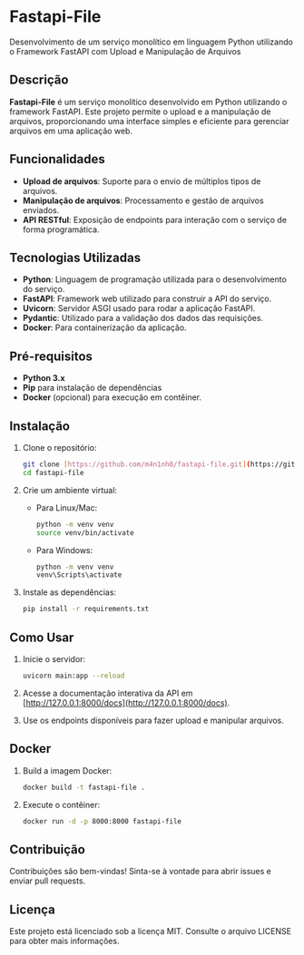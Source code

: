 # Fastapi-File

Desenvolvimento de um serviço monolítico em linguagem Python utilizando o Framework FastAPI com Upload e Manipulação de Arquivos

## Descrição

**Fastapi-File** é um serviço monolítico desenvolvido em Python utilizando o framework FastAPI. Este projeto permite o upload e a manipulação de arquivos, proporcionando uma interface simples e eficiente para gerenciar arquivos em uma aplicação web.

## Funcionalidades

- **Upload de arquivos**: Suporte para o envio de múltiplos tipos de arquivos.
- **Manipulação de arquivos**: Processamento e gestão de arquivos enviados.
- **API RESTful**: Exposição de endpoints para interação com o serviço de forma programática.

## Tecnologias Utilizadas

- **Python**: Linguagem de programação utilizada para o desenvolvimento do serviço.
- **FastAPI**: Framework web utilizado para construir a API do serviço.
- **Uvicorn**: Servidor ASGI usado para rodar a aplicação FastAPI.
- **Pydantic**: Utilizado para a validação dos dados das requisições.
- **Docker**: Para containerização da aplicação.

## Pré-requisitos

- **Python 3.x**
- **Pip** para instalação de dependências
- **Docker** (opcional) para execução em contêiner.

## Instalação

1. Clone o repositório:

    ```bash
    git clone [https://github.com/m4n1nh0/fastapi-file.git](https://github.com/erikgabriel07/FastAPI-FileManipulation.git)
    cd fastapi-file
    ```

2. Crie um ambiente virtual:

    - Para Linux/Mac:
      ```bash
      python -m venv venv
      source venv/bin/activate
      ```
    - Para Windows:
      ```bash
      python -m venv venv
      venv\Scripts\activate
      ```

3. Instale as dependências:

    ```bash
    pip install -r requirements.txt
    ```

## Como Usar

1. Inicie o servidor:

    ```bash
    uvicorn main:app --reload
    ```

2. Acesse a documentação interativa da API em [http://127.0.0.1:8000/docs](http://127.0.0.1:8000/docs).

3. Use os endpoints disponíveis para fazer upload e manipular arquivos.

## Docker

1. Build a imagem Docker:

    ```bash
    docker build -t fastapi-file .
    ```

2. Execute o contêiner:

    ```bash
    docker run -d -p 8000:8000 fastapi-file
    ```

## Contribuição

Contribuições são bem-vindas! Sinta-se à vontade para abrir issues e enviar pull requests.

## Licença

Este projeto está licenciado sob a licença MIT. Consulte o arquivo LICENSE para obter mais informações.
